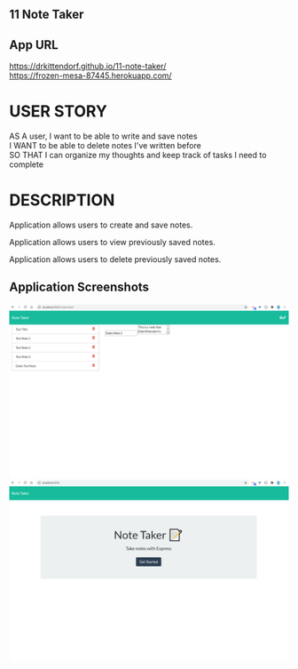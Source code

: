 ## 11 Note Taker

## App URL
https://drkittendorf.github.io/11-note-taker/ <br>
https://frozen-mesa-87445.herokuapp.com/

# USER STORY
AS A user, I want to be able to write and save notes<br>
I WANT to be able to delete notes I've written before<br>
SO THAT I can organize my thoughts and keep track of tasks I need to complete<br>

# DESCRIPTION

Application allows users to create and save notes.

Application allows users to view previously saved notes.

Application allows users to delete previously saved notes.

## Application Screenshots
![screenshot1](public\assets\notetakerscreenshot.png)
![screenshot2](public\assets\notetakerscreenshot-index.png)




